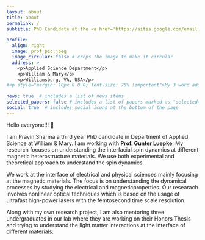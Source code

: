 ```yaml
---
layout: about
title: about
permalink: /
subtitle: PhD Candidate at the <a href='https://sites.google.com/email.wm.edu/opticsandlaserlab/home/'>The Optics and Laser Lab, William & Mary</a>.

profile:
  align: right
  image: prof_pic.jpeg
  image_circular: false # crops the image to make it circular
  address: >
    <p>Applied Science Department</p>
    <p>William & Mary</p>
    <p>Williamsburg, VA, USA</p>
#<p style="margin: 10px 0 0 0; font-size: 75% !important">My 3 word address: <a href='https://what3words.com/forecast.gamer.showcase'>///forecast.gamer.showcase</a></p>

news: true  # includes a list of news items
selected_papers: false # includes a list of papers marked as "selected={true}"
social: true  # includes social icons at the bottom of the page
---
```



Hello everyone!!! &#128075; 

I am Pravin Sharma a third year PhD candidate in Department of Applied Science at William & Mary. I am working with **<a href='https://www.wm.edu/as/appliedscience/people/luepke_g.php'>Prof. Gunter Luepke</a>**. My research focuses on understanding the interfacial spin dynamics at different magnetic heterostructure materials. We use both experimental and theoretical approach to understand the spin dynamics. 

We work at the interface of electrical and physical sciences mainly focusing at the magnetic materials. The focus is on understanding the dynamical processes by studying the electrical and magneticproperties. Our researach involves nonlinear optical techniques which is based on the usage of ultrafast high-power lasers with the femtosecond time scale resolution.

Along with my own research project, I am also mentoring three undergraduates in our lab where they are working on their Honors Thesis and trying to understand the light matter interactions at the interface of different materials.
